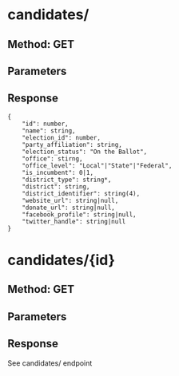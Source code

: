 # candidates/
## Method: GET
## Parameters
## Response
```
{
    "id": number,
    "name": string,
    "election_id": number,
    "party_affiliation": string,
    "election_status": "On the Ballot",
    "office": stirng,
    "office_level": "Local"|"State"|"Federal",
    "is_incumbent": 0|1,
    "district_type": string*,
    "district": string,
    "district_identifier": string(4),
    "website_url": string|null,
    "donate_url": string|null,
    "facebook_profile": string|null,
    "twitter_handle": string|null
}
```

# candidates/{id}
## Method: GET
## Parameters
## Response
See candidates/ endpoint